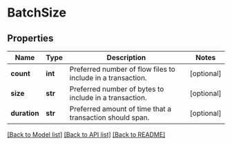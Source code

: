 # BatchSize

## Properties
Name | Type | Description | Notes
------------ | ------------- | ------------- | -------------
**count** | **int** | Preferred number of flow files to include in a transaction. | [optional] 
**size** | **str** | Preferred number of bytes to include in a transaction. | [optional] 
**duration** | **str** | Preferred amount of time that a transaction should span. | [optional] 

[[Back to Model list]](../nifiDocs.md#documentation-for-models) [[Back to API list]](../nifiDocs.md#documentation-for-api-endpoints) [[Back to README]](../nifiDocs.md)


